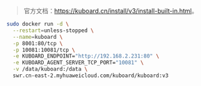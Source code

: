 > 官方文档：<https://kuboard.cn/install/v3/install-built-in.html>。

```bash
sudo docker run -d \
  --restart=unless-stopped \
  --name=kuboard \
  -p 8001:80/tcp \
  -p 10081:10081/tcp \
  -e KUBOARD_ENDPOINT="http://192.168.2.231:80" \
  -e KUBOARD_AGENT_SERVER_TCP_PORT="10081" \
  -v /data/kuboard:/data \
  swr.cn-east-2.myhuaweicloud.com/kuboard/kuboard:v3
```